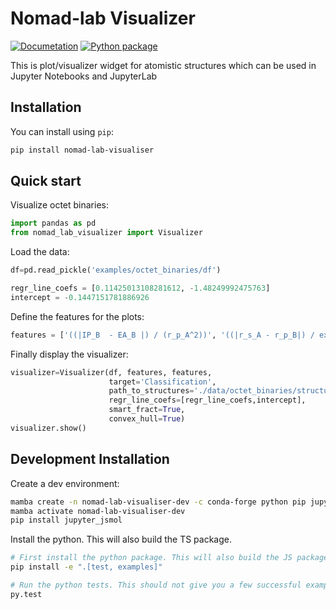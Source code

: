 # Nomad-lab Visualizer

[![Documetation]()]()
[![Python package]()]()

This is plot/visualizer widget for atomistic structures which can be used in Jupyter Notebooks and JupyterLab


## Installation

You can install using `pip`:

```bash
pip install nomad-lab-visualiser
```


## Quick start

Visualize octet binaries:

```python
import pandas as pd
from nomad_lab_visualizer import Visualizer
```

Load the data:
```python
df=pd.read_pickle('examples/octet_binaries/df')

regr_line_coefs = [0.11425013108281612, -1.48249992475763]
intercept = -0.1447151781886926
```

Define the features for the plots:
```python
features = ['((|IP_B  - EA_B |) / (r_p_A^2))', '((|r_s_A - r_p_B|) / exp(r_s_A))']
```
Finally display the visualizer:
```python
visualizer=Visualizer(df, features, features,
                      target='Classification',
                      path_to_structures='./data/octet_binaries/structures',
                      regr_line_coefs=[regr_line_coefs,intercept],
                      smart_fract=True,
                      convex_hull=True)
visualizer.show()
```

## Development Installation

Create a dev environment:

```bash
mamba create -n nomad-lab-visualiser-dev -c conda-forge python pip jupyter jupyterlab plotly ipywidgets numpy scipy pandas scikit-learn
mamba activate nomad-lab-visualiser-dev
pip install jupyter_jsmol
```

Install the python. This will also build the TS package.

```bash
# First install the python package. This will also build the JS packages.
pip install -e ".[test, examples]"

# Run the python tests. This should not give you a few successful example tests
py.test
```

